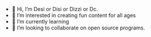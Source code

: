 - 👋 Hi, I’m Desi or Disi or Dizzi or Dc.  
- 👀 I’m interested in creating fun content for all ages
- 🌱 I’m currently learning 
- 💞️ I’m looking to collaborate on open source programs.

<!---
disiderious/disiderious is a ✨ special ✨ repository because its `README.md` (this file) appears on your GitHub profile.
You can click the Preview link to take a look at your changes.
--->
